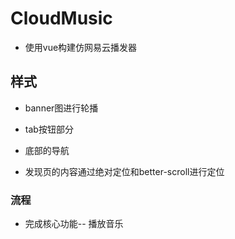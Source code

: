 # CloudMusic
* 使用vue构建仿网易云播发器

## 样式
* banner图进行轮播
* tab按钮部分

* 底部的导航
* 发现页的内容通过绝对定位和better-scroll进行定位

### 流程
* 完成核心功能-- 播放音乐